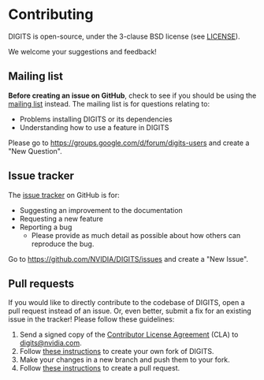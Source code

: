 # Contributing

DIGITS is open-source, under the 3-clause BSD license (see [LICENSE](LICENSE)).

We welcome your suggestions and feedback!

## Mailing list

**Before creating an issue on GitHub**, check to see if you should be using the [mailing list](https://groups.google.com/d/forum/digits-users) instead.
The mailing list is for questions relating to:

* Problems installing DIGITS or its dependencies
* Understanding how to use a feature in DIGITS

Please go to https://groups.google.com/d/forum/digits-users and create a "New Question".

## Issue tracker

The [issue tracker](https://github.com/NVIDIA/DIGITS/issues) on GitHub is for:

* Suggesting an improvement to the documentation
* Requesting a new feature
* Reporting a bug
  * Please provide as much detail as possible about how others can reproduce the bug.

Go to https://github.com/NVIDIA/DIGITS/issues and create a "New Issue".

## Pull requests

If you would like to directly contribute to the codebase of DIGITS, open a pull request instead of an issue.
Or, even better, submit a fix for an existing issue in the tracker! Please follow these guidelines:

1. Send a signed copy of the [Contributor License Agreement](../CLA) (CLA) to digits@nvidia.com.
2. Follow [these instructions](https://help.github.com/articles/fork-a-repo) to create your own fork of DIGITS.
3. Make your changes in a new branch and push them to your fork.
3. Follow [these instructions](https://help.github.com/articles/using-pull-requests) to create a pull request.
